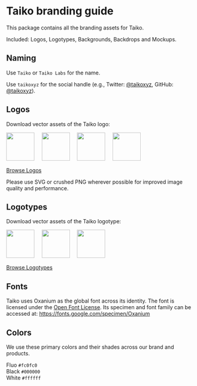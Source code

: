 # Taiko branding guide

This package contains all the branding assets for Taiko. 

Included: Logos, Logotypes, Backgrounds, Backdrops and Mockups.

## Naming

Use `Taiko` or `Taiko Labs` for the name.

Use `taikoxyz` for the social handle (e.g., Twitter: [@taikoxyz](https://twitter.com/taikoxyz), GitHub: [@taikoxyz](https://github.com/taikoxyz)).

## Logos

Download vector assets of the Taiko logo:

<img src="https://github.com/taikoxyz/taiko-mono/blob/main/packages/branding/Logo/SVG/Taiko_Logo_Fluo.svg" width="75px"> &nbsp;&nbsp;&nbsp; <img src="https://github.com/taikoxyz/taiko-mono/blob/main/packages/branding/Logo/SVG/Taiko_Token_Fluo-on-Black.svg" width="75px"> &nbsp;&nbsp;&nbsp; <img src="https://github.com/taikoxyz/taiko-mono/blob/main/packages/branding/Logo/SVG/Taiko_Token_White-on-Black.svg" width="75px"> &nbsp;&nbsp;&nbsp; <img src="https://github.com/taikoxyz/taiko-mono/blob/main/packages/branding/Logo/SVG/Taiko_Logo_White-on-Fluo.svg" width="75px">

[Browse Logos](https://github.com/taikoxyz/taiko-mono/tree/main/packages/branding/Logo)

Please use SVG or crushed PNG wherever possible for improved image quality and performance.

## Logotypes

Download vector assets of the Taiko logotype:

<a href="https://github.com/taikoxyz/taiko-mono/blob/main/packages/branding/Logotype/SVG/Taiko_Logotype_Horiz_1_Fluo_Black.svg"><img src="https://github.com/taikoxyz/taiko-mono/blob/main/packages/branding/Logotype/JPG/Taiko_Logotype_Horiz_1_Fluo_Black.jpg" width="75px"></a> &nbsp;&nbsp;&nbsp; <img src="https://github.com/taikoxyz/taiko-mono/blob/main/packages/branding/Logotype/SVG/Taiko_Logotype_Horiz_2_Fluo_White.svg" width="75px"> &nbsp;&nbsp;&nbsp; <img src="https://github.com/taikoxyz/taiko-mono/blob/main/packages/branding/Logotype/SVG/Taiko_Logotype_Square_Fluo_White.svg" width="75px">

[Browse Logotypes](https://github.com/taikoxyz/taiko-mono/tree/main/packages/branding/Logotype)


## Fonts

Taiko uses Oxanium as the global font across its identity. The font is licensed under the [Open Font License](https://scripts.sil.org/cms/scripts/page.php?site_id=nrsi&id=OFL). Its specimen and font family can be accessed at: https://fonts.google.com/specimen/Oxanium

## Colors

We use these primary colors and their shades across our brand and products.

Fluo <code>#fc0fc0</code>  
Black <code>#000000</code>    
White <code>#ffffff</code>    
